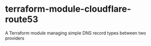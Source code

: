 # terraform-module-cloudflare-route53
A Terraform module managing simple DNS record types between two providers
